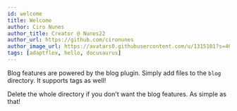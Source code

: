 ```yaml
---
id: welcome
title: Welcome
author: Ciro Nunes
author_title: Creator @ Nunes22
author_url: https://github.com/cironunes
author_image_url: https://avatars0.githubusercontent.com/u/1315101?s=400&v=4
tags: [adaptflex, hello, docusaurus]
---
```


Blog features are powered by the blog plugin. Simply add files to the `blog` directory. It supports tags as well!

Delete the whole directory if you don't want the blog features. As simple as that!

